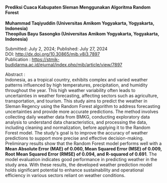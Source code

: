 <strong>Prediksi Cuaca Kabupaten Sleman Menggunakan Algoritma Random Forest </strong><br><br>
<b>Muhammad Taqiyuddin (Universitas Amikom Yogyakarta, Yogyakarta, Indonesia) </b><br>
<b>Theopilus Bayu Sasongko (Universitas Amikom Yogyakarta, Yogyakarta, Indonesia)</b><br>

Submitted: July 2, 2024; Published: July 27, 2024 <br>
DOI: http://dx.doi.org/10.30865/mib.v8i3.7897 <br>
Publication : https://stmik-budidarma.ac.id/ejurnal/index.php/mib/article/view/7897 <br>

Abstract : <br>
Indonesia, as a tropical country, exhibits complex and varied weather patterns influenced by high temperatures, precipitation, and humidity throughout the year. This high weather variability often leads to uncertainties in weather forecasting, affecting sectors such as agriculture, transportation, and tourism. This study aims to predict the weather in Sleman Regency using the Random Forest algorithm to address forecasting uncertainties and provide more accurate predictions. The method involves collecting daily weather data from BMKG, conducting exploratory data analysis to understand data characteristics, and processing the data, including cleaning and normalization, before applying it to the Random Forest model. The study's goal is to improve the accuracy of weather predictions to support more precise and effective decision-making. Preliminary results show that the Random Forest model performs well with a <b>Mean Absolute Error (MAE) of 0.060, Mean Squared Error (MSE) of 0.009, Root Mean Squared Error (RMSE) of 0.094, and R-squared of 0.691</b>. The model evaluation indicates good performance in predicting weather in the study area. With these results, the developed weather prediction model holds significant potential to enhance sustainability and operational efficiency in various sectors reliant on weather conditions.
